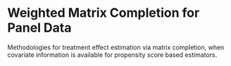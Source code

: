 # Weighted Matrix Completion for Panel Data

Methodologies for treatment effect estimation via matrix completion, when covariate information is available for propensity score based estimators. 
